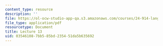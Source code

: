```yaml
---
content_type: resource
description: ''
file: https://ol-ocw-studio-app-qa.s3.amazonaws.com/courses/24-914-language-variation-and-change-spring-2019/035461087bb585bd235451da5b635692_MIT24_914s19_lec13.pdf
file_type: application/pdf
resourcetype: Document
title: Lecture 13
uid: 03546108-7bb5-85bd-2354-51da5b635692
---
```

